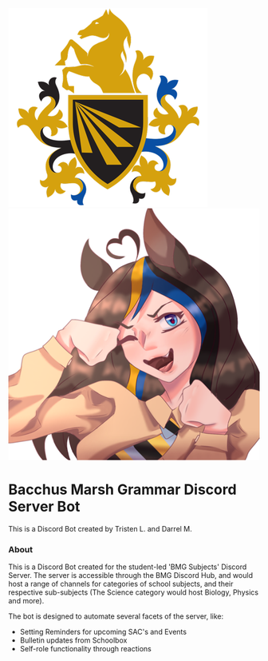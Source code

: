 ![BMG Logo](bmg-logo.png "BMG Logo") ![BMG Bot](bmg-bot-512x512.png "BMG Bot")

# Bacchus Marsh Grammar Discord Server Bot
This is a Discord Bot created by Tristen L. and Darrel M.

### About
This is a Discord Bot created for the student-led 'BMG Subjects' Discord Server. The server is accessible through the BMG Discord Hub, and would host a range of channels for categories of school subjects, and their respective sub-subjects (The Science category would host Biology, Physics and more).

The bot is designed to automate several facets of the server, like:
* Setting Reminders for upcoming SAC's and Events
* Bulletin updates from Schoolbox
* Self-role functionality through reactions
